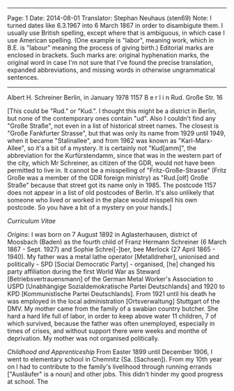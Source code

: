 ***
Page: 1
Date: 2014-08-01
Translator: Stephan Neuhaus (sten69)
Note: I turned dates like 6.3.1967 into 6 March 1867 in order to disambigute them.  I usually use British spelling, except where that is ambiguous, in which case I use American spelling. (One example is "labor", meaning work, which in B.E. is "labour" meaning the process of giving birth.) Editorial marks are enclosed in brackets.  Such marks are: original hyphenation marks, the original word in case I'm not sure that I've found the precise translation, expanded abbreviations, and missing words in otherwise ungrammatical sentences.
***

Albert H. Schreiner				Berlin, in January 1978
1157  B e r l i n
Rud. Große Str. 16

[This could be "Rud." or "Kud.".  I thought this might be a district in Berlin, but none of the contemporary ones contain "ud".  Also I couldn't find any "Große Straße", not even in a list of historical street names. The closest is "Große Fankfurter Strasse", but that was only its name from 1929 until 1949, when it became "Stalinallee", and from 1962 was known as "Karl-Marx-Allee", so it's a bit of a mystery. It is certainly not "Kud[amm]", the abbreviation for the Kurfürstendamm, since that was in the western part of the city, which Mr Schreiner, as citizen of the GDR, would not have been permitted to live in. It cannot be a misspelling of "Fritz-Große-Strasse" (Fritz Große was a member of the GDR foreign ministry) as "Rud.[olf] Große Straße" because that street got its name only in 1985. The postcode 1157 does not appear in a list of old postcodes of Berlin. It's also unlikely that someone who lived or worked in the place would misspell his own postcode. So you have a bit of a mystery on your hands.]

_Curriculum Vitae_

_Origins_: I was born on 7 August 1892 in Aglasterhausen, district of Moosbach (Baden) as the fourth child of Franz Hermann Schreiner (6 March 1867 - Sept. 1927) and Sophie Schrei[-]ber, bee Merlock (27 April 1865 - 1940). My father was a metal lathe operator [Metalldreher], unionised and politically - SPD [Social Democratic Party] - organised, [he] changed his party affiliation during the first World War as Steward [Betriebsvertrauensmann] of the German Metal Worker's Association to USPD [Unabhängige Sozialdemokratische Partei Deutschlands] and 1920 to KPD [Kommunistische Partei Deutschlands]. From 1921 until his death he was employed in the local administration [Ortsverwaltung] Stuttgart of the DMV.  My mother came from the family of a swabian country butcher.  She hard a hard life full of labor, in order to keep above water 11 children, 7 of which survived, because the father was often unemployed, especially in times of crises, and without support there were weeks and monthe of deprivation. My mother was not organised politically.

_Childhood and Apprenticeship_
From Easter 1899 until December 1906, I went to elementary school in Chemnitz (Sa. [Sachsen]).  From my 10th year on I had to contribute to the family's livelihood through running errands ["Ausläufer" is a noun] and other jobs.  This didn't hinder my good progress at school. The

